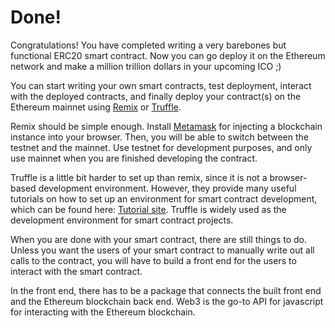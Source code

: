 # Done!

Congratulations! You have completed writing a very barebones but functional ERC20 smart contract. Now you can go deploy it on the Ethereum network and make a million trillion dollars in your upcoming ICO ;)

You can start writing your own smart contracts, test deployment, interact with the deployed contracts, and finally deploy your contract(s) on the Ethereum mainnet using [Remix](https://remix.ethereum.org
) or [Truffle](https://www.trufflesuite.com/).

Remix should be simple enough. Install [Metamask](https://metamask.io) for injecting a blockchain instance into your browser. Then, you will be able to switch between the testnet and the mainnet. Use testnet for development purposes, and only use mainnet when you are finished developing the contract.

Truffle is a little bit harder to set up than remix, since it is not a browser-based development environment. However, they provide many useful tutorials on how to set up an environment for smart contract development, which can be found here: [Tutorial site](https://www.trufflesuite.com/tutorials). Truffle is widely used as the development environment for smart contract projects.

When you are done with your smart contract, there are still things to do. Unless you want the users of your smart contract to manually write out all calls to the contract, you will have to build a front end for the users to interact with the smart contract.

In the front end, there has to be a package that connects the built front end and the Ethereum blockchain back end. Web3 is the go-to API for javascript for interacting with the Ethereum blockchain.
